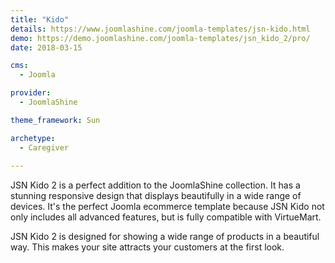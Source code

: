 ```yaml
---
title: "Kido"
details: https://www.joomlashine.com/joomla-templates/jsn-kido.html
demo: https://demo.joomlashine.com/joomla-templates/jsn_kido_2/pro/
date: 2018-03-15

cms: 
  - Joomla

provider: 
  - JoomlaShine

theme_framework: Sun

archetype:
  - Caregiver
  
---
```


JSN Kido 2 is a perfect addition to the JoomlaShine collection. It has a stunning responsive design that displays beautifully in a wide range of devices. It's the perfect Joomla ecommerce template because JSN Kido not only includes all advanced features, but is fully compatible with VirtueMart.

JSN Kido 2 is designed for showing a wide range of products in a beautiful way. This makes your site attracts your customers at the first look.